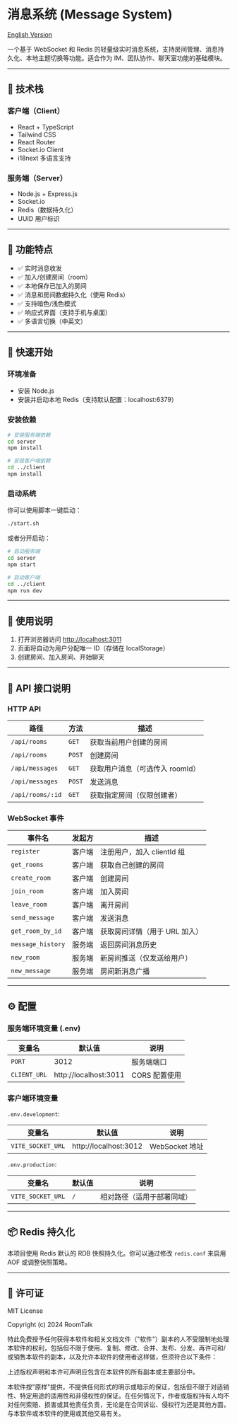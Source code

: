 # 消息系统 (Message System)

[English Version](./README.md)

一个基于 WebSocket 和 Redis 的轻量级实时消息系统，支持房间管理、消息持久化、本地主题切换等功能。适合作为 IM、团队协作、聊天室功能的基础模块。

---

## 🚀 技术栈

### 客户端（Client）

- React + TypeScript
- Tailwind CSS
- React Router
- Socket.io Client
- i18next 多语言支持

### 服务端（Server）

- Node.js + Express.js
- Socket.io
- Redis（数据持久化）
- UUID 用户标识

---

## 🌟 功能特点

- ✅ 实时消息收发
- ✅ 加入/创建房间（room）
- ✅ 本地保存已加入的房间
- ✅ 消息和房间数据持久化（使用 Redis）
- ✅ 支持暗色/浅色模式
- ✅ 响应式界面（支持手机与桌面）
- ✅ 多语言切换（中英文）

---

## 🧪 快速开始

### 环境准备

- 安装 Node.js
- 安装并启动本地 Redis（支持默认配置：localhost:6379）

### 安装依赖

```bash
# 安装服务端依赖
cd server
npm install

# 安装客户端依赖
cd ../client
npm install
```

### 启动系统

你可以使用脚本一键启动：

```bash
./start.sh
```

或者分开启动：

```bash
# 启动服务端
cd server
npm start

# 启动客户端
cd ../client
npm run dev
```

---

## 🧭 使用说明

1. 打开浏览器访问 [http://localhost:3011](http://localhost:3011)
2. 页面将自动为用户分配唯一 ID（存储在 localStorage）
3. 创建房间、加入房间、开始聊天

---

## 🔌 API 接口说明

### HTTP API

| 路径 | 方法 | 描述 |
|------|------|------|
| `/api/rooms` | `GET` | 获取当前用户创建的房间 |
| `/api/rooms` | `POST` | 创建房间 |
| `/api/messages` | `GET` | 获取用户消息（可选传入 roomId） |
| `/api/messages` | `POST` | 发送消息 |
| `/api/rooms/:id` | `GET` | 获取指定房间（仅限创建者） |

### WebSocket 事件

| 事件名 | 发起方 | 描述 |
|--------|--------|------|
| `register` | 客户端 | 注册用户，加入 clientId 组 |
| `get_rooms` | 客户端 | 获取自己创建的房间 |
| `create_room` | 客户端 | 创建房间 |
| `join_room` | 客户端 | 加入房间 |
| `leave_room` | 客户端 | 离开房间 |
| `send_message` | 客户端 | 发送消息 |
| `get_room_by_id` | 客户端 | 获取房间详情（用于 URL 加入） |
| `message_history` | 服务端 | 返回房间消息历史 |
| `new_room` | 服务端 | 新房间推送（仅发送给用户） |
| `new_message` | 服务端 | 房间新消息广播 |

---

## ⚙️ 配置

### 服务端环境变量 (.env)

| 变量名 | 默认值 | 说明 |
|--------|--------|------|
| `PORT` | 3012 | 服务端端口 |
| `CLIENT_URL` | http://localhost:3011 | CORS 配置使用 |

### 客户端环境变量

`.env.development`:

| 变量名 | 默认值 | 说明 |
|--------|--------|------|
| `VITE_SOCKET_URL` | http://localhost:3012 | WebSocket 地址 |

`.env.production`:

| 变量名 | 默认值 | 说明 |
|--------|--------|------|
| `VITE_SOCKET_URL` | `/` | 相对路径（适用于部署同域） |

---

## 📦 Redis 持久化

本项目使用 Redis 默认的 RDB 快照持久化。你可以通过修改 `redis.conf` 来启用 AOF 或调整快照策略。

---

## 📄 许可证

MIT License

Copyright (c) 2024 RoomTalk

特此免费授予任何获得本软件和相关文档文件（"软件"）副本的人不受限制地处理本软件的权利，包括但不限于使用、复制、修改、合并、发布、分发、再许可和/或销售本软件的副本，以及允许本软件的使用者这样做，但须符合以下条件：

上述版权声明和本许可声明应包含在本软件的所有副本或主要部分中。

本软件按"原样"提供，不提供任何形式的明示或暗示的保证，包括但不限于对适销性、特定用途的适用性和非侵权性的保证。在任何情况下，作者或版权持有人均不对任何索赔、损害或其他责任负责，无论是在合同诉讼、侵权行为还是其他方面，与本软件或本软件的使用或其他交易有关。
